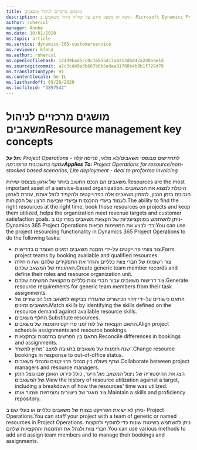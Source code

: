 ```yaml
---
title: מושגים מרכזיים לניהול משאבים
description: נושא זה מספק מידע על יכולות ניהול משאבים ב- Microsoft Dynamics Project Operations.
author: ruhercul
manager: Annbe
ms.date: 10/01/2020
ms.topic: article
ms.service: dynamics-365-customerservice
ms.reviewer: kfend
ms.author: ruhercul
ms.openlocfilehash: 124d9bad5cc0c16955417a8213db047a2d8bae1d
ms.sourcegitcommit: a2c3cd49a3b667b8b5edaa31788b4b9b1f728d78
ms.translationtype: HT
ms.contentlocale: he-IL
ms.lasthandoff: 09/28/2020
ms.locfileid: "3897542"
---
```

# <a name="resource-management-key-concepts"></a><span data-ttu-id="5c147-103">מושגים מרכזיים לניהול משאבים</span><span class="sxs-lookup"><span data-stu-id="5c147-103">Resource management key concepts</span></span>

<span data-ttu-id="5c147-104">_**חל על:** Project Operations לתרחישים מבוססי משאבים/לא מלאי, פריסה קלה - עסקה בחשבונית פרופורמה_</span><span class="sxs-lookup"><span data-stu-id="5c147-104">_**Applies To:** Project Operations for resource/non-stocked based scenarios, Lite deployment - deal to proforma invoicing_</span></span>

<span data-ttu-id="5c147-105">משאבים הם הנכס החשוב ביותר של ארגון מבוסס-שירות.</span><span class="sxs-lookup"><span data-stu-id="5c147-105">Resources are the most important asset of a service-based organization.</span></span> <span data-ttu-id="5c147-106">היכולת למצוא את המשאבים הנכונים בזמן הנכון, להזמין משאבים אלה בפרוייקטים ולהקפיד לנצל אותם, עוזרת לארגון לעמוד ביעדי ההכנסות וביעדי שביעות הרצון של הלקוחות.</span><span class="sxs-lookup"><span data-stu-id="5c147-106">The ability to find the right resources at the right time, book those resources on projects and keep them utilized, helps the organization meet revenue targets and customer satisfaction goals.</span></span> <span data-ttu-id="5c147-107">ניתן להשתמש בפונקציונליות של הקצאת משאבים בפרויקט ב- Dynamics 365 Project Operations כדי לבצע את המשימות הבאות:</span><span class="sxs-lookup"><span data-stu-id="5c147-107">You can use the project resourcing functionality in Dynamics 365 Project Operations to do the following tasks:</span></span>

- <span data-ttu-id="5c147-108">צור צוותי פרוייקטים על-ידי הזמנת משאבים זמינים העומדים בדרישות.</span><span class="sxs-lookup"><span data-stu-id="5c147-108">Form project teams by booking available and qualified resources.</span></span>
- <span data-ttu-id="5c147-109">צור רשומות של חברי צוות כלליים והגדר את התפקידים שלהם ואת היחידה הארגונית של המשאב שלהם.</span><span class="sxs-lookup"><span data-stu-id="5c147-109">Create generic team member records and define their roles and resource organization unit.</span></span>
- <span data-ttu-id="5c147-110">צור דרישות משאבים עבור חברי צוות כלליים מהקצאות המשימה שלהם.</span><span class="sxs-lookup"><span data-stu-id="5c147-110">Generate resource requirements for generic team members from their task assignments.</span></span>
- <span data-ttu-id="5c147-111">התאם כישורים על-ידי זיהוי הכישורים שהוגדרו בביקוש למשאב מול הכישורים של משאבים זמינים.</span><span class="sxs-lookup"><span data-stu-id="5c147-111">Match skills by identifying the skills defined on the resource demand against available resource skills.</span></span>
- <span data-ttu-id="5c147-112">החלף משאבים.</span><span class="sxs-lookup"><span data-stu-id="5c147-112">Substitute resources.</span></span>
- <span data-ttu-id="5c147-113">התאם הקצאות של לוח זמני פרוייקט והזמנות של משאבים.</span><span class="sxs-lookup"><span data-stu-id="5c147-113">Align project schedule assignments and resource bookings.</span></span>
- <span data-ttu-id="5c147-114">התאם בין הפרשים בהזמנות ובהקצאות.</span><span class="sxs-lookup"><span data-stu-id="5c147-114">Reconcile differences in bookings and assignments.</span></span>
- <span data-ttu-id="5c147-115">שנה הזמנות של משאבים בתגובה למצב 'מחוץ למשרד'.</span><span class="sxs-lookup"><span data-stu-id="5c147-115">Change resource bookings in response to out-of-office status.</span></span>
- <span data-ttu-id="5c147-116">שתף פעולה בין מנהלי פרוייקטים ומנהלי משאבים.</span><span class="sxs-lookup"><span data-stu-id="5c147-116">Collaborate between project managers and resource managers.</span></span>
- <span data-ttu-id="5c147-117">הצג את ההיסטוריה של ניצול המשאב מול היעד, כולל פירוט האופן שבו נוצל הזמן של המשאבים.</span><span class="sxs-lookup"><span data-stu-id="5c147-117">View the history of resource utilization against a target, including a breakdown of how the resources' time was utilized.</span></span>
- <span data-ttu-id="5c147-118">צור מאגר של כישורים ומומחיות ושמור אותו.</span><span class="sxs-lookup"><span data-stu-id="5c147-118">Maintain a skills and proficiency repository.</span></span>


<span data-ttu-id="5c147-119">ניתן לאייש את הפרויקט בצוות של משאבים כלליים או בעלי שם ב- Project Operations.</span><span class="sxs-lookup"><span data-stu-id="5c147-119">You can staff your project with a team of generic or named resources in Project Operations.</span></span> <span data-ttu-id="5c147-120">ניתן להשתמש בשיטות שונות כדי להוסיף ולהקצות חברי צוות ולנהל את ההזמנות וההקצאות שלהם.</span><span class="sxs-lookup"><span data-stu-id="5c147-120">You can use various methods to add and assign team members and to manage their bookings and assignments.</span></span> 
